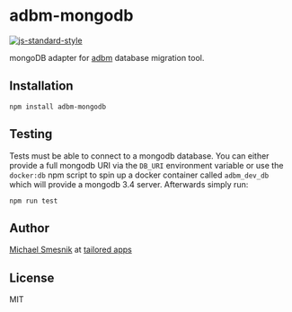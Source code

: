 # adbm-mongodb
[![js-standard-style](https://img.shields.io/badge/code%20style-standard-brightgreen.svg)](http://standardjs.com/)

mongoDB adapter for [adbm](https://github.com/daerion/adbm) database migration tool.

## Installation
```
npm install adbm-mongodb
```

## Testing
Tests must be able to connect to a mongodb database. You can either provide a full mongodb URI via the `DB_URI` environment variable or use the `docker:db` npm script to spin up a docker container called `adbm_dev_db` which will provide a mongodb 3.4 server. Afterwards simply run:
```
npm run test
```

## Author
[Michael Smesnik](https://github.com/daerion) at [tailored apps](https://github.com/tailoredapps)

## License
MIT
